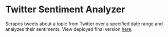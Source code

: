 # Twitter Sentiment Analyzer
Scrapes tweets about a topic from Twitter over a specified date range and analyzes their sentiments.
View deployed final version [here](steps15.pythonanywhere.com).
